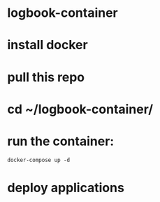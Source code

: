 # logbook-container

# install docker
# pull this repo
# cd ~/logbook-container/
# run the container:
`docker-compose up -d`
# deploy applications
